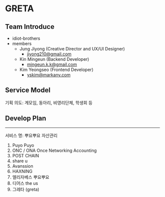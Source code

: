 # GRETA

## Team Introduce
- idiot-brothers
- members
    - Jung Jiyong (Creative Director and UX/UI Designer)
        - jiyong210@gmail.com
    - Kin Mingeun (Backend Developer)
        - mingeun.k.k@gmail.com
    - Kim Yeongseo (Frontend Developer)
        - yskim@markany.com


## Service Model
기획 의도: 계모임, 동아리, 비영리단체, 학생회 등
## Develop Plan



----------------

서비스 명: 뿌요뿌요 자산관리
1. Puyo Puyo 
2. ONC / ONA
Once Networking Accounting
3. POST CHAIN
4. share u
5. Avanssion
6. HAXNING
7. 엘리자베스 뿌요뿌요
8. 디어스 the us
9. 그레타 (greta)